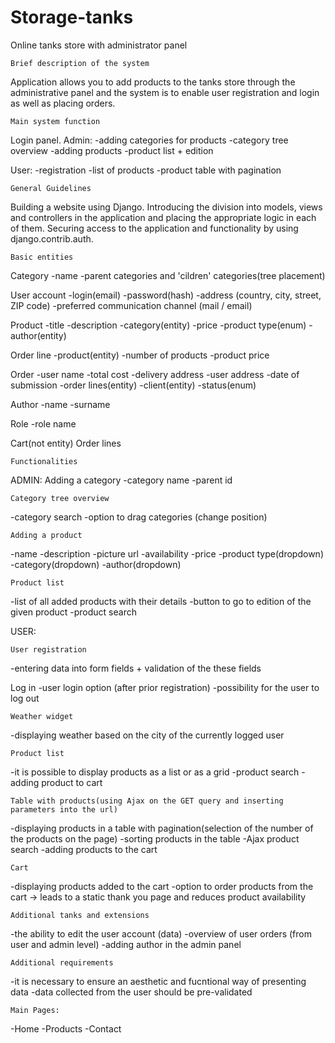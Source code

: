 # Storage-tanks

Online tanks store with administrator panel

	Brief description of the system
Application allows you to add products to the tanks store through the administrative panel and the system is to enable user registration and login as well as placing orders.

	Main system function
Login panel.
Admin:
-adding categories for products
-category tree overview
-adding products
-product list + edition

User:
-registration
-list of products
-product table with pagination

	General Guidelines
Building a website using Django.
Introducing the division into models, views and controllers in the application and placing the
appropriate logic in each of them.
Securing access to the application and functionality by using django.contrib.auth.

	Basic entities
Category
-name
-parent categories and 'cildren' categories(tree placement)

User account
-login(email)
-password(hash)
-address (country, city, street, ZIP code)
-preferred communication channel (mail / email)

Product
-title
-description
-category(entity)
-price
-product type(enum)
-author(entity)

Order line
-product(entity)
-number of products
-product price

Order
-user name
-total cost
-delivery address
-user address
-date of submission
-order lines(entity)
-client(entity)
-status(enum)

Author
-name
-surname

Role
-role name

Cart(not entity)
Order lines

	Functionalities
ADMIN:
Adding a category
-category name
-parent id

	Category tree overview
-category search
-option to drag categories (change position)

	Adding a product
-name
-description
-picture url
-availability
-price
-product type(dropdown)
-category(dropdown)
-author(dropdown)

	Product list
-list of all added products with their details
-button to go to edition of the given product
-product search

USER:

	User registration
-entering data into form fields + validation of the these fields

Log in
-user login option (after prior registration)
-possibility for the user to log out

	Weather widget
-displaying weather based on the city of the currently logged user
	
	Product list
-it is possible to display products as a list or as a grid
-product search
-adding product to cart


	Table with products(using Ajax on the GET query and inserting parameters into the url)
-displaying products in a table with pagination(selection of the number of the products on the page)
-sorting products in the table
-Ajax product search
-adding products to the cart

	Cart
-displaying products added to the cart
-option to order products from the cart -> leads to a static thank you page and reduces product availability

	Additional tanks and extensions
-the ability to edit the user account (data)
-overview of user orders (from user and admin level)
-adding author in the admin panel

	Additional requirements
-it is necessary to ensure an aesthetic and fucntional way of presenting data
-data collected from the user should be pre-validated

	Main Pages:
-Home
-Products
-Contact


